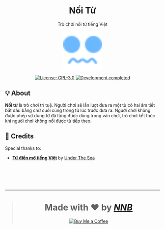 <h1 align="center">Nối Từ</h1>
<p align="center">Trò chơi nối từ tiếng Việt</p>
<p align="center"><img width="25%" src="logo.svg"></p>
<p align="center">
  <a href="https://github.com/NNBnh/brainalias/blob/main/LICENSE"><img src="https://img.shields.io/github/license/NNBnh/noi-tu?labelColor=585858&color=5890F8&style=for-the-badge" alt="License: GPL-3.0"></a>
  <a href="https://gist.github.com/NNBnh/9ef453aba3efce26046e0d3119dab5a7#development-completed"><img src="https://img.shields.io/badge/development-completed-%235890F8.svg?labelColor=585858&style=for-the-badge&logoColor=FFFFFF" alt="Development completed"></a>
</p>

## 💡 About

**Nối từ** là trò chơi trí tuệ. Người chơi sẽ lần lượt đưa ra một từ có hai âm tiết bắt đầu bằng chữ cuối cùng trong từ lúc trước đưa ra. Người chơi không được phép sử dụng từ đã từng được dùng trong ván chơi, trò chơi kết thúc khi người chơi không nối được từ tiếp theo.

## 💌 Credits

Special thanks to:
- [**Từ điển mở tiếng Việt**](https://github.com/undertheseanlp/dictionary) by [Under The Sea](https://github.com/undertheseanlp)

<br><br><br><br>

---

> <h1 align="center">Made with ❤️ by <a href="https://github.com/NNBnh"><i>NNB</i></a></h1>
>
> <p align="center"><a href="https://www.buymeacoffee.com/nnbnh"><img src="https://img.shields.io/badge/buy_me_a_coffee%20-%23FFC387.svg?logo=buy-me-a-coffee&logoColor=333333&style=for-the-badge" alt="Buy Me a Coffee"></a></p>
